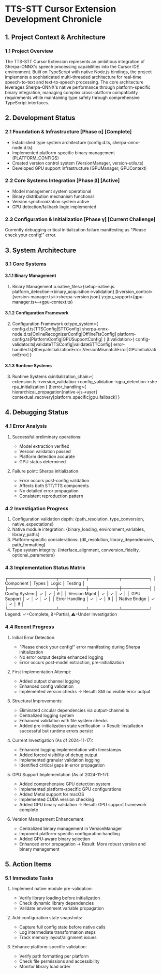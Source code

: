 # TTS-STT Cursor Extension Development Chronicle

## 1. Project Context & Architecture
### 1.1 Project Overview

The TTS-STT Cursor Extension represents an ambitious integration of Sherpa-ONNX's speech processing capabilities into the Cursor IDE environment. Built on TypeScript with native Node.js bindings, the project implements a sophisticated multi-threaded architecture for real-time speech-to-text and text-to-speech processing. The core architecture leverages Sherpa-ONNX's native performance through platform-specific binary integration, managing complex cross-platform compatibility requirements while maintaining type safety through comprehensive TypeScript interfaces.

## 2. Development Status
### 2.1 Foundation & Infrastructure [Phase α] [Complete]
- Established type system architecture (config.d.ts, sherpa-onnx-node.d.ts)
- Implemented platform-specific binary management (PLATFORM_CONFIGS)
- Created version control system (VersionManager, version-utils.ts)
- Developed GPU support infrastructure (GPUManager, GPUContext)

### 2.2 Core Systems Integration [Phase β] [Active]
- Model management system operational
- Binary distribution mechanism functional
- Version synchronization system active
- GPU detection/fallback logic implemented

### 2.3 Configuration & Initialization [Phase γ] [Current Challenge]
Currently debugging critical initialization failure manifesting as "Please check your config!" error.

## 3. System Architecture
### 3.1 Core Systems
#### 3.1.1 Binary Management
1. Binary Management
   α:native_files>{setup-native.js: platform_detection→binary_acquisition→validation}
   β:version_control>{version-manager.ts↔sherpa-version.json}
   γ:gpu_support>{gpu-manager.ts⟷gpu-context.ts}

#### 3.1.2 Configuration Framework
2. Configuration Framework
   α:type_system>{
     config.d.ts[TTSConfig|STTConfig]
     sherpa-onnx-node.d.ts[OnlineRecognizerConfig|OfflineTtsConfig]
     platform-config.ts[PlatformConfig|GPUSupportConfig]
   }
   β:validation>{
     config-validator.ts[validateTTSConfig|validateSTTConfig]
     error-handler.ts[SherpaInitializationError|VersionMismatchError|GPUInitializationError]
   }

#### 3.1.3 Runtime Systems
3. Runtime Systems
   α:initialization_chain>{
     extension.ts→version_validation→config_validation→gpu_detection→sherpa_initialization
   }
   β:error_handling>{
     hierarchical_propagation[native→js→user]
     contextual_recovery[platform_specific|gpu_fallback]
   }

## 4. Debugging Status
### 4.1 Error Analysis
1. Successful preliminary operations:
   - Model extraction verified
   - Version validation passed
   - Platform detection accurate
   - GPU status determined

2. Failure point: Sherpa initialization
   - Error occurs post-config validation
   - Affects both STT/TTS components
   - No detailed error propagation
   - Consistent reproduction pattern

### 4.2 Investigation Progress
1. Configuration validation depth:
   {path_resolution, type_conversion, native_expectations}
2. Native module integration:
   {binary_loading, environment_variables, library_paths}
3. Platform-specific considerations:
   {dll_resolution, library_dependencies, path_formatting}
4. Type system integrity:
   {interface_alignment, conversion_fidelity, optional_parameters}

### 4.3 Implementation Status Matrix
┌────────────────┬─────────┬──────────┬─────────┐
│ Component      │ Types   │ Logic    │ Testing │
├────────────────┼─────────┼──────────┼─────────┤
│ Config System  │ ✓       │ ✓        │ ∂       │
│ Version Mgmt   │ ✓       │ ✓        │ ✓       │
│ GPU Support    │ ✓       │ ✓        │ ✓       │
│ Error Handling │ ✓       │ ✓        │ ∂       │
│ Native Bridge  │ ✓       │ ✓        │ ∂       │
└────────────────┴─────────┴──────────┴─────────┘
Legend: ✓=Complete, ∂=Partial, ⚠=Under Investigation

### 4.4 Recent Progress
1. Initial Error Detection:
   - "Please check your config!" error manifesting during Sherpa initialization
   - No error output despite enhanced logging
   - Error occurs post-model extraction, pre-initialization

2. First Implementation Attempt:
   - Added output channel logging
   - Enhanced config validation
   - Implemented version checks
   → Result: Still no visible error output

3. Structural Improvements:
   - Eliminated circular dependencies via output-channel.ts
   - Centralized logging system
   - Enhanced validation with file system checks
   - Added pre-initialization state verification
   → Result: Installation successful but runtime errors persist

4. Current Investigation (As of 2024-11-17):
   - Enhanced logging implementation with timestamps
   - Added forced visibility of debug output
   - Implemented granular validation logging
   - Identified critical gaps in error propagation

5. GPU Support Implementation (As of 2024-11-17):
   - Added comprehensive GPU detection system
   - Implemented platform-specific GPU configurations
   - Added Metal support for macOS
   - Implemented CUDA version checking
   - Added GPU binary validation
   → Result: GPU support framework complete

6. Version Management Enhancement:
   - Centralized binary management in VersionManager
   - Improved platform-specific configuration handling
   - Added GPU-aware binary selection
   - Enhanced error propagation
   → Result: More robust version and binary management

## 5. Action Items
### 5.1 Immediate Tasks
1. Implement native module pre-validation:
   - Verify library loading before initialization
   - Check dynamic library dependencies
   - Validate environment variable propagation

2. Add configuration state snapshots:
   - Capture full config state before native calls
   - Log intermediate transformation steps
   - Track memory layout/alignment issues

3. Enhance platform-specific validation:
   - Verify path formatting per platform
   - Check file permissions and accessibility
   - Monitor library load order
